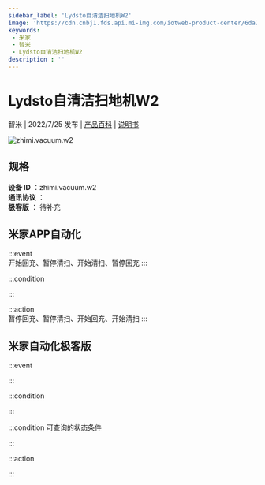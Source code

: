 ```yaml
---
sidebar_label: 'Lydsto自清洁扫地机W2'
image: 'https://cdn.cnbj1.fds.api.mi-img.com/iotweb-product-center/6da27c1b95d6c7df155ae06df57716ed_1648720627437.png?GalaxyAccessKeyId=AKVGLQWBOVIRQ3XLEW&Expires=9223372036854775807&Signature=RxY61V0zZeAoQn3zm0gdqRERY74='
keywords: 
 - 米家
 - 智米
 - Lydsto自清洁扫地机W2
description : ''
---
```

# Lydsto自清洁扫地机W2

智米 | 2022/7/25 发布 | [产品百科](https://home.mi.com/webapp/content/baike/product/index.html?model=zhimi.vacuum.w2/) | [说明书](https://home.mi.com/views/introduction.html?model=zhimi.vacuum.w2&region=cn)

![zhimi.vacuum.w2](https://cdn.cnbj1.fds.api.mi-img.com/iotweb-product-center/6da27c1b95d6c7df155ae06df57716ed_1648720627437.png?GalaxyAccessKeyId=AKVGLQWBOVIRQ3XLEW&Expires=9223372036854775807&Signature=RxY61V0zZeAoQn3zm0gdqRERY74=)

## 规格  
> 
**设备 ID** ：zhimi.vacuum.w2  
**通讯协议** ：  
**极客版**  ： 待补充 


## 米家APP自动化  

:::event  
开始回充、暂停清扫、开始清扫、暂停回充
:::

:::condition  

:::

:::action   
暂停回充、暂停清扫、开始回充、开始清扫
:::

## 米家自动化极客版  

:::event  

:::

:::condition  

:::

:::condition 可查询的状态条件  

:::

:::action  

:::

        
